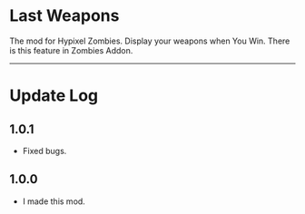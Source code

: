 # Last Weapons
The mod for Hypixel Zombies.
Display your weapons when You Win.
There is this feature in Zombies Addon.

****

# Update Log
## 1.0.1
- Fixed bugs.

## 1.0.0
- I made this mod.